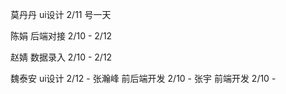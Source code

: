 
莫丹丹 ui设计 2/11 号一天

陈娟 后端对接 2/10 - 2/12

赵婧 数据录入 2/10 - 2/12

魏泰安 ui设计 2/12 -
张瀚峰 前后端开发 2/10 - 
张宇 前端开发 2/10 -